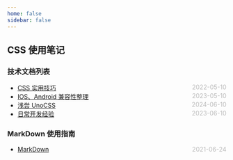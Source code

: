 ```yaml
---
home: false
sidebar: false
---
```


## CSS 使用笔记

### 技术文档列表

- [CSS 实用技巧](./usefulTips) <span style="color:#bbb; float:right">2022-05-10</span>
- [IOS、Android 兼容性整理](./front-end-compatibility) <span style="color:#bbb; float:right">2023-05-10</span>
- [浅尝 UnoCSS](./UnoCSS)<span style="color:#bbb; float:right">2024-06-10</span>
- [日常开发经验](./dev-experience) <span style="color:#bbb; float:right">2023-06-10</span>

<!-- * [Grid布局](./grid)  <span style="color:#bbb; float:right">2021-06-10</span> -->

### MarkDown 使用指南

- [MarkDown](../blog-daily/use-markdown) <span style="color:#bbb; float:right">2021-06-24</span>
